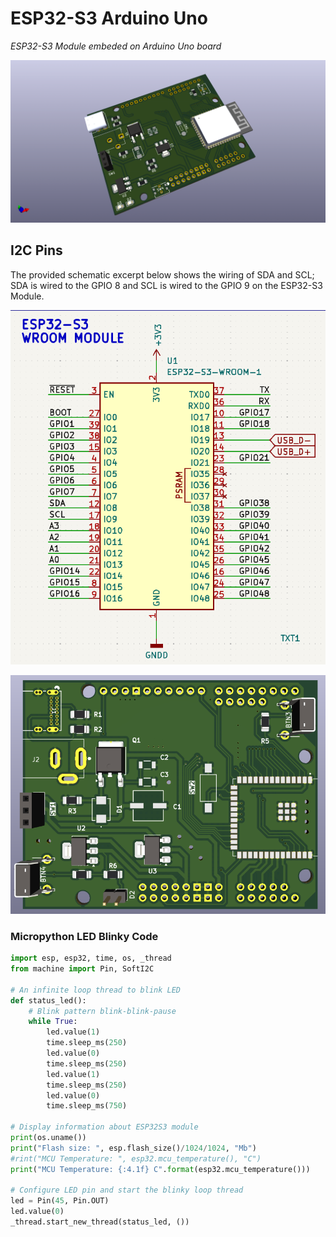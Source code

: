 # ESP32-S3 Arduino Uno

_ESP32-S3 Module embeded on Arduino Uno board_

![ESP32-S3 Arduino Uno](https://github.com/alexandrebobkov/ESP32-S3_Arduino-Uno/blob/main/assets/ESP32-Uno-Board-v2.png)

## I2C Pins

The provided schematic excerpt below shows the wiring of SDA and SCL; SDA is wired to the GPIO 8 and SCL is wired to the GPIO 9 on the ESP32-S3 Module.

![ESP32-S3 Module Pinouts](assets/ESP32-Uno-Board-Module-Pinout.png)

![ESP32-S3 DevBoard Pinouts](assets/ESP32-Uno-Board-GPIO.png)



### Micropython LED Blinky Code
``` python
import esp, esp32, time, os, _thread
from machine import Pin, SoftI2C

# An infinite loop thread to blink LED
def status_led():
    # Blink pattern blink-blink-pause
    while True:
        led.value(1)
        time.sleep_ms(250)
        led.value(0)
        time.sleep_ms(250)
        led.value(1)
        time.sleep_ms(250)
        led.value(0)
        time.sleep_ms(750)

# Display information about ESP32S3 module
print(os.uname())
print("Flash size: ", esp.flash_size()/1024/1024, "Mb")
#rint("MCU Temperature: ", esp32.mcu_temperature(), "C")
print("MCU Temperature: {:4.1f} C".format(esp32.mcu_temperature()))

# Configure LED pin and start the blinky loop thread
led = Pin(45, Pin.OUT)
led.value(0)
_thread.start_new_thread(status_led, ())
```




